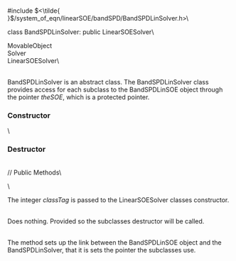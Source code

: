 \
\#include
$<\tilde{ }$/system_of_eqn/linearSOE/bandSPD/BandSPDLinSolver.h$>$\

class BandSPDLinSolver: public LinearSOESolver\

MovableObject\
Solver\
LinearSOESolver\

\
BandSPDLinSolver is an abstract class. The BandSPDLinSolver class
provides access for each subclass to the BandSPDLinSOE object through
the pointer *theSOE*, which is a protected pointer.

### Constructor

\
### Destructor

\
// Public Methods\

\

The integer *classTag* is passed to the LinearSOESolver classes
constructor.

\
Does nothing. Provided so the subclasses destructor will be called.

\
The method sets up the link between the BandSPDLinSOE object and the
BandSPDLinSolver, that it is sets the pointer the subclasses use.
